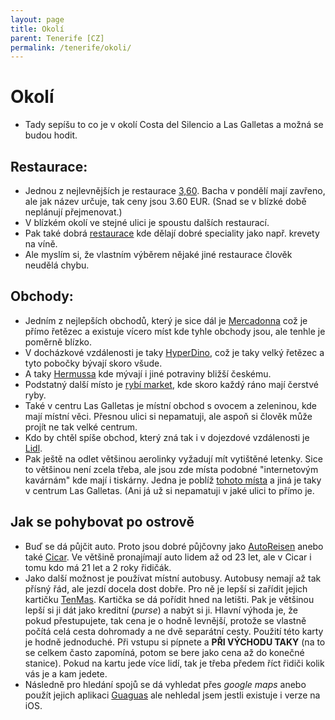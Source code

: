 ```yaml
---
layout: page
title: Okolí
parent: Tenerife [CZ]
permalink: /tenerife/okoli/
---
```


# Okolí

- Tady sepíšu to co je v okolí Costa del Silencio a Las Galletas a možná se budou hodit.

## Restaurace:

- Jednou z nejlevnějších je restaurace [3,60](https://goo.gl/maps/3t8R4k3FGjeEEkBL7). Bacha v pondělí mají zavřeno, ale jak název určuje, tak ceny jsou 3.60 EUR. (Snad se v blízké době neplánují přejmenovat.)
- V blízkém okolí ve stejné ulici je spoustu dalších restaurací.
- Pak také dobrá [restaurace](https://g.page/el-patio-del-coral?share) kde dělají dobré speciality jako např. krevety na víně.
- Ale myslím si, že vlastním výběrem nějaké jiné restaurace člověk neudělá chybu.

## Obchody:

- Jedním z nejlepších obchodů, který je sice dál je [Mercadonna](https://goo.gl/maps/wp2s7g8y9tYnRZYQ8) což je přímo řetězec a existuje vícero míst kde tyhle obchody jsou, ale tenhle je poměrně blízko.
- V docházkové vzdálenosti je taky [HyperDino](https://goo.gl/maps/5zCdqZXhgD9STP2s7), což je taky velký řetězec a tyto pobočky bývají skoro všude.
- A taky [Hermussa](https://goo.gl/maps/7U93xPvPrC4DEchw7) kde mývají i jiné potraviny bližší českému.
- Podstatný další místo je [rybí market](https://goo.gl/maps/TH3TqrZP95npKrZW7), kde skoro každý ráno mají čerstvé ryby.
- Také v centru Las Galletas je místní obchod s ovocem a zeleninou, kde mají místní věci. Přesnou ulici si nepamatuji, ale aspoň si člověk může projít ne tak velké centrum.
- Kdo by chtěl spíše obchod, který zná tak i v dojezdové vzdálenosti je [Lidl](https://goo.gl/maps/ZwaZ35cjsRfCVap1A).
- Pak ještě na odlet většinou aerolinky vyžadují mít vytištěné letenky. Sice to většinou není zcela třeba, ale jsou zde místa podobné "internetovým kavárnám" kde mají i tiskárny. Jedna je poblíž [tohoto místa](https://goo.gl/maps/HvZCsYA1RXkQ9Twm9) a jiná je taky v centrum Las Galletas. (Ani já už si nepamatuji v jaké ulici to přímo je.

## Jak se pohybovat po ostrově

- Buď se dá půjčit auto. Proto jsou dobré půjčovny jako [AutoReisen](https://autoreisen.com/car-hire/car-hire.php) anebo také [Cicar](https://www.cicar.com/EN). Ve většině pronajímají auto lidem až od 23 let, ale v Cicar i tomu kdo má 21 let a 2 roky řidičák.
- Jako další možnost je používat místní autobusy. Autobusy nemají až tak přísný řád, ale jezdí docela dost dobře. Pro ně je lepší si zařídit jejich kartičku [TenMas](https://tenmas.es/). Kartička se dá pořídit hned na letišti. Pak je většinou lepší si ji dát jako kreditní (*purse*) a nabýt si ji. Hlavní výhoda je, že pokud přestupujete, tak cena je o hodně levnější, protože se vlastně počítá celá cesta dohromady a ne dvě separátní cesty. Použití této karty je hodně jednoduché. Při vstupu si pípnete a **PŘI VÝCHODU TAKY** (na to se celkem často zapomíná, potom se bere jako cena až do konečné stanice). Pokud na kartu jede více lidí, tak je třeba předem říct řidiči kolik vás je a kam jedete.
- Následně pro hledání spojů se dá vyhledat přes *google maps* anebo použít jejich aplikaci [Guaguas](https://play.google.com/store/apps/details?id=com.diodev.guaguas&gl=US) ale nehledal jsem jestli existuje i verze na iOS.